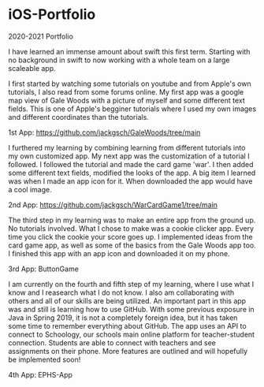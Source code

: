# iOS-Portfolio

2020-2021 Portfolio

I have learned an immense amount about swift this first term. Starting with no background in swift to now working with a whole team on a large scaleable app. 

I first started by watching some tutorials on youtube and from Apple's own tutorials, I also read from some forums online. My first app was a google map view of Gale Woods with a picture of myself and some different text fields. This is one of Apple's begginer tutorials where I used my own images and different coordinates than the tutorials.

1st App: https://github.com/jackgsch/GaleWoods/tree/main

I furthered my learning by combining learning from different tutorials into my own customized app. My next app was the customization of a tutorial I followed. I followed the tutorial and made the card game 'war'. I then added some different text fields, modified the looks of the app. A big item I learned was when I made an app icon for it. When downloaded the app would have a cool image.

2nd App: https://github.com/jackgsch/WarCardGame1/tree/main

The third step in my learning was to make an entire app from the ground up. No tutorials involved. What I chose to make was a cookie clicker app. Every time you click the cookie your score goes up. I implemented ideas from the card game app, as well as some of the basics from the Gale Woods app too. I finished this app with an app icon and downloaded it on my phone.

3rd App: ButtonGame

I am currently on the fourth and fifth step of my learning, where I use what I know and I reasearch what I do not know. I also am collaborating with others and all of our skills are being utilized. An important part in this app was and still is learning how to use GitHub. With some previous exposure in Java in Spring 2019, it is not a completely foreign idea, but it has taken some time to remember everything about GitHub. The app uses an API to connect to Schoology, our schools main online platform for teacher-student connection. Students are able to connect with teachers and see assignments on their phone. More features are outlined and will hopefully be implemented soon!

4th App: EPHS-App
